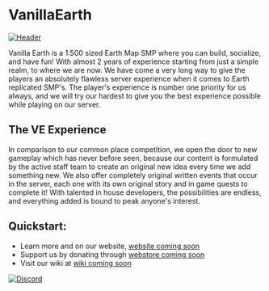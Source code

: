 # VanillaEarth

[![Header](hhttps://raw.githubusercontent.com/VanillaEarth/.github/main/profile/assets/newheader.png "Header")]()

Vanilla Earth is a 1:500 sized Earth Map SMP where you can build, socialize, and have fun! With almost 2 years of experience starting from just a simple realm, to where we are now. We have come a very long way to give the players an absolutely flawless server experience when it comes to Earth replicated SMP's. The player's experience is number one priority for us always, and we will try our hardest to give you the best experience possible while playing on our server.

## The VE Experience

In comparison to our common place competition, we open the door to new gameplay which has never before seen, because our content is formulated by the active staff team to create an original new idea every time we add something new. We also offer completely original written events that occur in the server, each one with its own original story and in game quests to complete it! With talented in house developers, the possibilities are endless, and everything added is bound to peak anyone's interest.

## Quickstart:
- Learn more and on our website, [website coming soon]()
- Support us by donating through [webstore coming soon]()
- Visit our wiki at [wiki coming soon]()

[![Discord](https://img.shields.io/badge/Discord-7289DA?style=for-the-badge&logo=discord&logoColor=white)](https://discord.gg/tQxMhDeQt2)